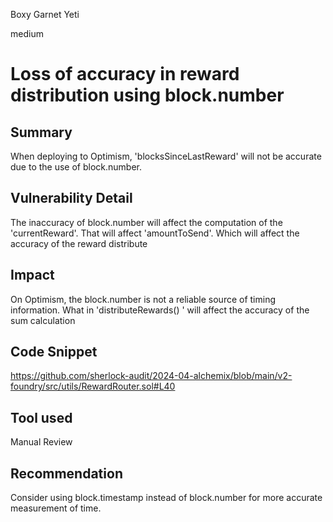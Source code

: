 Boxy Garnet Yeti

medium

# Loss of accuracy in reward distribution using block.number

## Summary
When deploying to Optimism, 'blocksSinceLastReward' will not be accurate due to the use of block.number. 

## Vulnerability Detail
The inaccuracy of block.number will affect the computation of the 'currentReward'. That will affect 'amountToSend'. Which will affect the accuracy of the reward distribute

## Impact
On Optimism, the block.number is not a reliable source of timing information. 
What in 'distributeRewards() ' will affect the accuracy of the sum calculation
## Code Snippet
https://github.com/sherlock-audit/2024-04-alchemix/blob/main/v2-foundry/src/utils/RewardRouter.sol#L40

## Tool used

Manual Review

## Recommendation
Consider using block.timestamp instead of block.number for more accurate measurement of time.